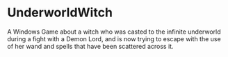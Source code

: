 # UnderworldWitch
A Windows Game about a witch who was casted to the infinite underworld during a fight with a Demon Lord, and is now trying to escape with the use of her wand and spells that have been scattered across it.
